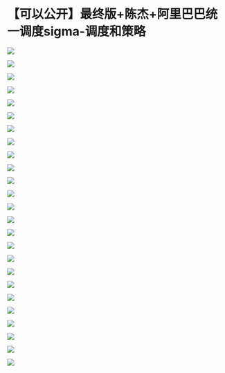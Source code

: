 # 【可以公开】最终版+陈杰+阿里巴巴统一调度sigma-调度和策略

![](https://raw.githubusercontent.com/hellojd2018/ms_document/master/Qcon/Qcon_shanghai_2018/images/093219513jesXJN/201905130932_4.png)


![](https://raw.githubusercontent.com/hellojd2018/ms_document/master/Qcon/Qcon_shanghai_2018/images/093219513jesXJN/201905130932_5.png)


![](https://raw.githubusercontent.com/hellojd2018/ms_document/master/Qcon/Qcon_shanghai_2018/images/093219513jesXJN/201905130932_6.png)


![](https://raw.githubusercontent.com/hellojd2018/ms_document/master/Qcon/Qcon_shanghai_2018/images/093219513jesXJN/201905130932_7.png)


![](https://raw.githubusercontent.com/hellojd2018/ms_document/master/Qcon/Qcon_shanghai_2018/images/093219513jesXJN/201905130932_8.png)


![](https://raw.githubusercontent.com/hellojd2018/ms_document/master/Qcon/Qcon_shanghai_2018/images/093219513jesXJN/201905130932_9.png)


![](https://raw.githubusercontent.com/hellojd2018/ms_document/master/Qcon/Qcon_shanghai_2018/images/093219513jesXJN/201905130932_10.png)


![](https://raw.githubusercontent.com/hellojd2018/ms_document/master/Qcon/Qcon_shanghai_2018/images/093219513jesXJN/201905130932_11.png)


![](https://raw.githubusercontent.com/hellojd2018/ms_document/master/Qcon/Qcon_shanghai_2018/images/093219513jesXJN/201905130932_12.png)


![](https://raw.githubusercontent.com/hellojd2018/ms_document/master/Qcon/Qcon_shanghai_2018/images/093219513jesXJN/201905130932_13.png)


![](https://raw.githubusercontent.com/hellojd2018/ms_document/master/Qcon/Qcon_shanghai_2018/images/093219513jesXJN/201905130932_14.png)


![](https://raw.githubusercontent.com/hellojd2018/ms_document/master/Qcon/Qcon_shanghai_2018/images/093219513jesXJN/201905130932_15.png)


![](https://raw.githubusercontent.com/hellojd2018/ms_document/master/Qcon/Qcon_shanghai_2018/images/093219513jesXJN/201905130932_16.png)


![](https://raw.githubusercontent.com/hellojd2018/ms_document/master/Qcon/Qcon_shanghai_2018/images/093219513jesXJN/201905130932_17.png)


![](https://raw.githubusercontent.com/hellojd2018/ms_document/master/Qcon/Qcon_shanghai_2018/images/093219513jesXJN/201905130932_18.png)


![](https://raw.githubusercontent.com/hellojd2018/ms_document/master/Qcon/Qcon_shanghai_2018/images/093219513jesXJN/201905130932_19.png)


![](https://raw.githubusercontent.com/hellojd2018/ms_document/master/Qcon/Qcon_shanghai_2018/images/093219513jesXJN/201905130932_20.png)


![](https://raw.githubusercontent.com/hellojd2018/ms_document/master/Qcon/Qcon_shanghai_2018/images/093219513jesXJN/201905130932_21.png)


![](https://raw.githubusercontent.com/hellojd2018/ms_document/master/Qcon/Qcon_shanghai_2018/images/093219513jesXJN/201905130932_22.png)


![](https://raw.githubusercontent.com/hellojd2018/ms_document/master/Qcon/Qcon_shanghai_2018/images/093219513jesXJN/201905130932_23.png)


![](https://raw.githubusercontent.com/hellojd2018/ms_document/master/Qcon/Qcon_shanghai_2018/images/093219513jesXJN/201905130932_24.png)


![](https://raw.githubusercontent.com/hellojd2018/ms_document/master/Qcon/Qcon_shanghai_2018/images/093219513jesXJN/201905130932_25.png)


![](https://raw.githubusercontent.com/hellojd2018/ms_document/master/Qcon/Qcon_shanghai_2018/images/093219513jesXJN/201905130932_26.png)


![](https://raw.githubusercontent.com/hellojd2018/ms_document/master/Qcon/Qcon_shanghai_2018/images/093219513jesXJN/201905130932_27.png)


![](https://raw.githubusercontent.com/hellojd2018/ms_document/master/Qcon/Qcon_shanghai_2018/images/093219513jesXJN/201905130932_28.png)



